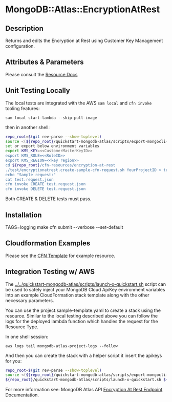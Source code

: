 # MongoDB::Atlas::EncryptionAtRest

## Description

Returns and edits the Encryption at Rest using Customer Key Management configuration.
## Attributes & Parameters

Please consult the [Resource Docs](docs/README.md)

## Unit Testing Locally

The local tests are integrated with the AWS `sam local` and `cfn invoke` tooling features:

```
sam local start-lambda --skip-pull-image
```
then in another shell:
```bash
repo_root=$(git rev-parse --show-toplevel)
source <(${repo_root}/quickstart-mongodb-atlas/scripts/export-mongocli-config.py)
set or export below environment variables 
export KMS_KEY=<<CustomerMasterKeyID>>
export KMS_ROLE=<<RoleID>>
export KMS_REGION=<<key region>>
cd ${repo_root}/cfn-resources/encryption-at-rest
./test/encryptionatrest.create-sample-cfn-request.sh YourProjectID > test.request.json 
echo "Sample request:"
cat test.request.json
cfn invoke CREATE test.request.json 
cfn invoke DELETE test.request.json 
```

Both CREATE & DELETE tests must pass.

## Installation
TAGS=logging make
cfn submit --verbose --set-default

## Cloudformation Examples

Please see the [CFN Template](test/encryptionatrest.sample-template.yaml) for example resource.

## Integration Testing w/ AWS

The [../../quickstart-mongodb-atlas/scripts/launch-x-quickstart.sh]( ../../quickstart-mongodb-atlas/scripts/launch-x-quickstart.sh)  script
can be used to safely inject your MongoDB Cloud ApiKey environment variables into an example
CloudFormation stack template along with the other necessary parameters.

You can use the project.sample-template.yaml to create a stack using the resource.
Similar to the local testing described above you can follow the logs for the deployed
lambda function which handles the request for the Resource Type.

In one shell session:
```
aws logs tail mongodb-atlas-project-logs --follow
```

And then you can create the stack with a helper script it insert the apikeys for you:


```bash
repo_root=$(git rev-parse --show-toplevel)
source <(${repo_root}/quickstart-mongodb-atlas/scripts/export-mongocli-config.py)
${repo_root}/quickstart-mongodb-atlas/scripts/launch-x-quickstart.sh ${repo_root}/cfn-resources/encryption-at-rest/test/encryptionatrest.sample-template.yaml SampleAccessList1 ParameterKey=ProjectId,ParameterValue=<YOUR_PROJECT_ID> ParameterKey=CustomerMasterKeyID,ParameterValue=<CustomerMasterKeyID> ParameterKey=RoleID,ParameterValue=<RoleID> ParameterKey=Region,ParameterValue=<Region> ParameterKey=Enabled,ParameterValue=<true or false>
```

For more information see: MongoDB Atlas API [Encryption At Rest Endpoint](https://www.mongodb.com/docs/atlas/reference/api-resources-spec/#tag/Encryption-at-Rest-using-Customer-Key-Management) Documentation.
